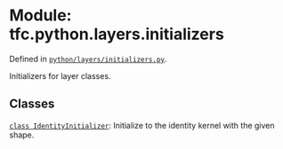 
# Module: tfc.python.layers.initializers



Defined in [`python/layers/initializers.py`](https://github.com/tensorflow/compression/tree/master/python/layers/initializers.py).

<!-- Placeholder for "Used in" -->

Initializers for layer classes.

## Classes

[`class IdentityInitializer`](../../../tfc/IdentityInitializer.md): Initialize to the identity kernel with the given shape.

